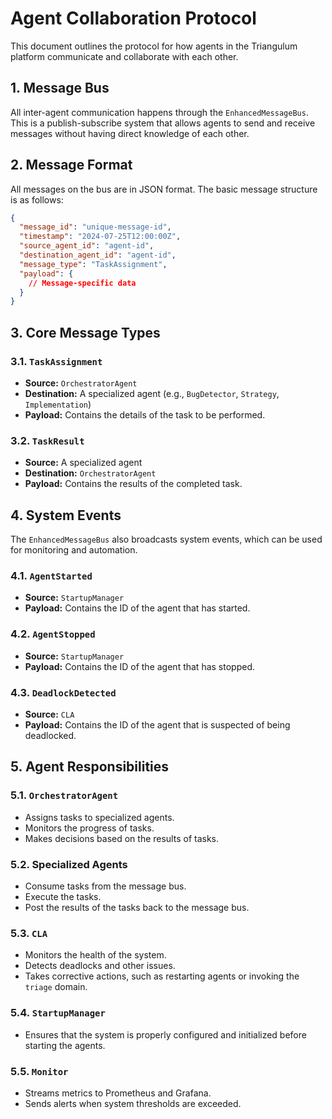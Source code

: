 # Agent Collaboration Protocol

This document outlines the protocol for how agents in the Triangulum platform communicate and collaborate with each other.

## 1. Message Bus

All inter-agent communication happens through the `EnhancedMessageBus`. This is a publish-subscribe system that allows agents to send and receive messages without having direct knowledge of each other.

## 2. Message Format

All messages on the bus are in JSON format. The basic message structure is as follows:

```json
{
  "message_id": "unique-message-id",
  "timestamp": "2024-07-25T12:00:00Z",
  "source_agent_id": "agent-id",
  "destination_agent_id": "agent-id",
  "message_type": "TaskAssignment",
  "payload": {
    // Message-specific data
  }
}
```

## 3. Core Message Types

### 3.1. `TaskAssignment`

- **Source:** `OrchestratorAgent`
- **Destination:** A specialized agent (e.g., `BugDetector`, `Strategy`, `Implementation`)
- **Payload:** Contains the details of the task to be performed.

### 3.2. `TaskResult`

- **Source:** A specialized agent
- **Destination:** `OrchestratorAgent`
- **Payload:** Contains the results of the completed task.

## 4. System Events

The `EnhancedMessageBus` also broadcasts system events, which can be used for monitoring and automation.

### 4.1. `AgentStarted`

- **Source:** `StartupManager`
- **Payload:** Contains the ID of the agent that has started.

### 4.2. `AgentStopped`

- **Source:** `StartupManager`
- **Payload:** Contains the ID of the agent that has stopped.

### 4.3. `DeadlockDetected`

- **Source:** `CLA`
- **Payload:** Contains the ID of the agent that is suspected of being deadlocked.

## 5. Agent Responsibilities

### 5.1. `OrchestratorAgent`

- Assigns tasks to specialized agents.
- Monitors the progress of tasks.
- Makes decisions based on the results of tasks.

### 5.2. Specialized Agents

- Consume tasks from the message bus.
- Execute the tasks.
- Post the results of the tasks back to the message bus.

### 5.3. `CLA`

- Monitors the health of the system.
- Detects deadlocks and other issues.
- Takes corrective actions, such as restarting agents or invoking the `triage` domain.

### 5.4. `StartupManager`

- Ensures that the system is properly configured and initialized before starting the agents.

### 5.5. `Monitor`

- Streams metrics to Prometheus and Grafana.
- Sends alerts when system thresholds are exceeded.
